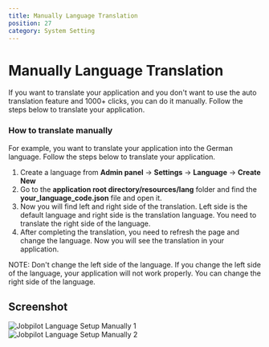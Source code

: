 ```yaml
---
title: Manually Language Translation
position: 27
category: System Setting
---
```


# Manually Language Translation

If you want to translate your application and you don't want to use the auto translation feature and 1000+ clicks, you can do it manually. Follow the steps below to translate your application.

### How to translate manually

For example, you want to translate your application into the German language. Follow the steps below to translate your application.

1. Create a language from **Admin panel** -> **Settings** -> **Language** -> **Create New**
2. Go to the **application root directory/resources/lang** folder and find the **your_language_code.json** file and open it.
3. Now you will find left and right side of the translation. Left side is the default language and right side is the translation language. You need to translate the right side of the language.
4. After completing the translation, you need to refresh the page and change the language. Now you will see the translation in your application.

NOTE: Don't change the left side of the language. If you change the left side of the language, your application will not work properly. You can change the right side of the language.

## Screenshot

![Jobpilot Language Setup Manually 1](/docs/jobpilot/setting/manually_1.png)
<br>
![Jobpilot Language Setup Manually 2](/docs/jobpilot/setting/manually_2.png)
